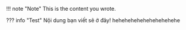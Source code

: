 !!! note "Note"
    This is the content you wrote.

??? info "Test"
    Nội dung bạn viết sẽ ở đây! hehehehehehehehehehehe